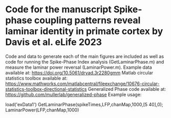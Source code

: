# Code for the manuscript Spike-phase coupling patterns reveal laminar identity in primate cortex by Davis et al. eLife 2023

Code and data to generate each of the main figures are included as well as code for running the Spike-Phase Index analysis (GetLaminarPhase.m) and measure the laminar power reversal (LaminarPower.m). Example data available at: https://doi.org/10.5061/dryad.3r2280gmm 
Matlab circular statistics toolbox available at: https://www.mathworks.com/matlabcentral/fileexchange/10676-circular-statistics-toolbox-directional-statistics
Generalized Phase code available at: https://github.com/mullerlab/generalized-phase
Example usage:

load('exData1')
GetLaminarPhase(spikeTimes,LFP,chanMap,1000,[5 40],0);
LaminarPower(LFP,chanMap,1000)
